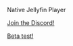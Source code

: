 Native Jellyfin Player

[Join the Discord!](https://discord.gg/WghTptH2)

[Beta test!](https://testflight.apple.com/join/WiN0G62Q)
